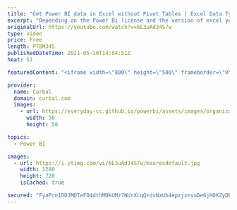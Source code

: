 ```yaml
---
title: "Get Power BI data in Excel without Pivot Tables | Excel Data Types"
excerpt: "Depending on the Power Bi license and the version of excel you have, you can connect Power BI and Excel using the Get Data - Power BI Datasets, but there is another way that will allow you to grab the data without setting a Pivot Table.   Let me show you how in today's video!  Here you can download all"
originalUrl: https://youtube.com/watch?v=6E3uAdJ4S7w
type: video
price: Free
length: PT8M34S
publishedDateTime: 2021-05-10T14:04:51Z
heat: 51

featuredContent: "<iframe width=\"800\" height=\"500\" frameborder=\"0\" src=\"https://www.youtube.com/embed/6E3uAdJ4S7w\" allow=\"accelerometer; autoplay; encrypted-media; gyroscope; picture-in-picture\" allowfullscreen></iframe>"

provider:
  name: Curbal
  domain: curbal.com
  images:
    - url: https://everyday-cc.github.io/powerbi/assets/images/organizations/curbal.com-50x50.jpg
      width: 50
      height: 50

topics:
  - Power BI

images:
  - url: https://i.ytimg.com/vi/6E3uAdJ4S7w/maxresdefault.jpg
    width: 1280
    height: 720
    isCached: true

secured: "FyaPrn1DDJMDTeFO4dthMDkUMz7NUrXcqQ+dsNxUb4epzjx+vuDe6jHOKZyDBXdmO3ACxXA4+zN6WJE5e1ozbC7JldYgiK/kXLDriXp7E1KU23NjgHqG+Ezi4EJjjOR1Rm7gtP2/tmlqccmv8oCFgsVSiFitlr2zBvsfkN/fT8hfQchOD8aQkIgowfNtuJKf49Q5GanpB9vjXx/caRWJk4dgYIsgakdsWuAYFJQriiMS7nV6FuVwk+ilrE/fMHbivmds0xC3puxA0Lp4xT/Rd2rK2t4ErenNVo/XiXQhXQQY7VQ6Whm7kW0/4nm++8sdJPh3QW56gWjx2FPGavNzlx0TVFchxh7BR5snFoqTT6MHGUOB9HiWxpFIqqKFe7bGaGwQ2uMz7/Kn9JhantVQs8kzZPcoXIBmHGzQsb8HDuw=;Ciw1vZ6JfHKMNLMVuGjB/A=="
---
```


